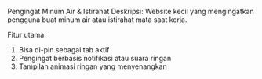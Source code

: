 Pengingat Minum Air & Istirahat
Deskripsi: Website kecil yang mengingatkan pengguna buat minum air atau istirahat mata saat kerja.

Fitur utama:
1. Bisa di-pin sebagai tab aktif
2. Pengingat berbasis notifikasi atau suara ringan
3. Tampilan animasi ringan yang menyenangkan
